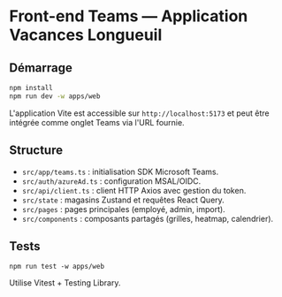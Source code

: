 # Front-end Teams — Application Vacances Longueuil

## Démarrage

```bash
npm install
npm run dev -w apps/web
```

L'application Vite est accessible sur `http://localhost:5173` et peut être intégrée comme onglet Teams via l'URL fournie.

## Structure

- `src/app/teams.ts` : initialisation SDK Microsoft Teams.
- `src/auth/azureAd.ts` : configuration MSAL/OIDC.
- `src/api/client.ts` : client HTTP Axios avec gestion du token.
- `src/state` : magasins Zustand et requêtes React Query.
- `src/pages` : pages principales (employé, admin, import).
- `src/components` : composants partagés (grilles, heatmap, calendrier).

## Tests

`npm run test -w apps/web`

Utilise Vitest + Testing Library.
